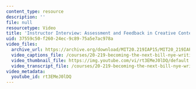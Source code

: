 ```yaml
---
content_type: resource
description: ''
file: null
resourcetype: Video
title: 'Instructor Interview: Assessment and Feedback in Creative Contexts'
uid: 37559c50-f260-24ec-9c89-75a5e7ac978a
video_files:
  archive_url: https://archive.org/download/MIT20.219IAP15/MIT20_219IAP15_Assessing_Learning_300k.mp4
  video_captions_file: /courses/20-219-becoming-the-next-bill-nye-writing-and-hosting-the-educational-show-january-iap-2015/fecc8aff524e5c5db9de587ffb6628b9_rt3EMeJ0lDQ.vtt
  video_thumbnail_file: https://img.youtube.com/vi/rt3EMeJ0lDQ/default.jpg
  video_transcript_file: /courses/20-219-becoming-the-next-bill-nye-writing-and-hosting-the-educational-show-january-iap-2015/856f73fe857f42fbcd79218dc2722ef9_rt3EMeJ0lDQ.pdf
video_metadata:
  youtube_id: rt3EMeJ0lDQ
---
```

